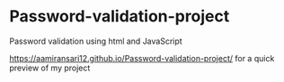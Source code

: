 # Password-validation-project
Password validation using html and JavaScript

https://aamiransari12.github.io/Password-validation-project/ for a quick preview of my project
